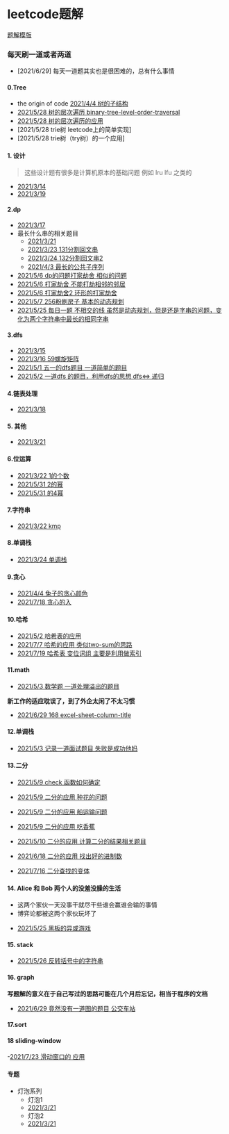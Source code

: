 
# leetcode题解
[题解模版](./template.md)



### 每天刷一道或者两道
- [2021/6/29] 每天一道题其实也是很困难的，总有什么事情


#### 0.Tree
- the origin of code [2021/4/4 树的子结构](https://leetcode-cn.com/problems/shu-de-zi-jie-gou-lcof/solution/java-zi-shu-pan-duan-by-user5713q-sz3o/)
- [2021/5/28 树的层次遍历 binary-tree-level-order-traversal](./tree/102.md)
- [2021/5/28 树的层次遍历的应用](./tree/993.md)
- [2021/5/28 trie树 leetcode上的简单实现]
- [2021/5/28 trie树（try树）的一个应用]

#### 1. 设计
> 这些设计题有很多是计算机原本的基础问题
例如 lru lfu 之类的

- [2021/3/14](./706设计哈希映射.md)
- [2021/3/19](./car_park.md)

#### 2.dp
- [2021/3/17](./115不同的子序列.md)
- 最长什么串的相关题目
  - [2021/3/21](./5最长回文子串.md)
  - [2021/3/23 131分割回文串](./131分割回文串.md)
  - [2021/3/24 132分割回文串2](./132分割回文串2.md)
  - [2021/4/3 最长的公共子序列](./1143最长公共子序列.md)
- [2021/5/6 dp的问题打家劫舍 相似的问题](./dp/740.md)
- [2021/5/6 打家劫舍 不能打劫相邻的邻居](./dp/198.md)
- [2021/5/6 打家劫舍2 环形的打家劫舍](./dp/213.md)
- [2021/5/7 256粉刷房子 基本的动态规划 ](./dp/256.md)
- [2021/5/25 每日一题 不相交的线 虽然是动态规划，但是还是字串的问题，变化为两个字符串中最长的相同字串](./dp/1035.md)


#### 3.dfs

- [2021/3/15]()
- [2021/3/16 59螺旋矩阵](./59螺旋矩阵II.md)
- [2021/5/1 五一的dfs题目 一道简单的题目](./dfs/690.md)
- [2021/5/2 一道dfs 的题目，利用dfs的思想 dfs<=> 递归](./dfs/339.md)

#### 4.链表处理

- [2021/3/18](./reverseList2.md)

#### 5. 其他

- [2021/3/21](./73矩阵置零.md)

#### 6.位运算
- [2021/3/22 1的个数](./num_of_1.md)
- [2021/5/31 2的幂](./bit/231.md)
- [2021/5/31 的4幂](./bit/231.md)




#### 7.字符串
- [2021/3/22 kmp](./214最短回文串.md)


#### 8.单调栈
- [2021/3/24 单调栈](./132-pattern.md)

#### 9.贪心
- [2021/4/4 兔子的贪心颜色](./greed/兔子的数量.md)
- [2021/7/18 贪心的入](./greed/剑指Offer42连续子数组的最大和.md)


#### 10.哈希
- [2021/5/2 哈希表的应用](./hash/554.md)
- [2021/7/7 哈希的应用 类似two-sum的思路](./hash/1711.md)
- [2021/7/19 哈希表 变位词组 主要是利用做索引](./hash/面试题1002变位词组.md)

#### 11.math
- [2021/5/3 数学题 一道处理溢出的题目 ](./math/7.md)

**新工作的适应耽误了，到了外企太闲了不太习惯**

- [2021/6/29 168 excel-sheet-column-title](./math/168.md)


#### 12.单调栈
- [2021/5/3 记录一道面试题目 失败是成功他妈](./单调栈/402.md)

#### 13.二分
- [2021/5/9  check 函数如何确定](./二分/34.md)

- [2021/5/9 二分的应用 种花的问题](./二分/1482.md)
- [2021/5/9 二分的应用 船运输问题](./二分/1011.md)
- [2021/5/9 二分的应用 吃香蕉 ](./二分/875.md)
- [2021/5/10 二分的应用 计算二分的结果相关题目 ](./二分/774.md)
- [2021/6/18 二分的应用 找出好的进制数](./二分/483.md)
- [2021/7/16 二分查找的变体 ](./二分/剑指Offer53-I在排序数组中查找数字.md)

#### 14. Alice 和 Bob 两个人的没羞没臊的生活
* 这两个家伙一天没事干就尽干些谁会赢谁会输的事情
* 博弈论都被这两个家伙玩坏了

- [2021/5/25 黑板的异或游戏 ](./games/810.md)


#### 15. stack
- [2021/5/26 反转括号中的字符串](./stack/1190.md)

#### 16. graph
**写题解的意义在于自己写过的思路可能在几个月后忘记，相当于程序的文档**
- [2021/6/29 竟然没有一道图的题目 公交车站]()

#### 17.sort
#### 18 sliding-window
  -[2021/7/23 滑动窗口的 应用](./sliding-window/1838-frequency-of-the-most-frequent-element.md)



#### 专题
- 灯泡系列
  - 灯泡1
  - [2021/3/21](./319灯泡.md)
  - 灯泡2
  - [2021/3/21](./)
